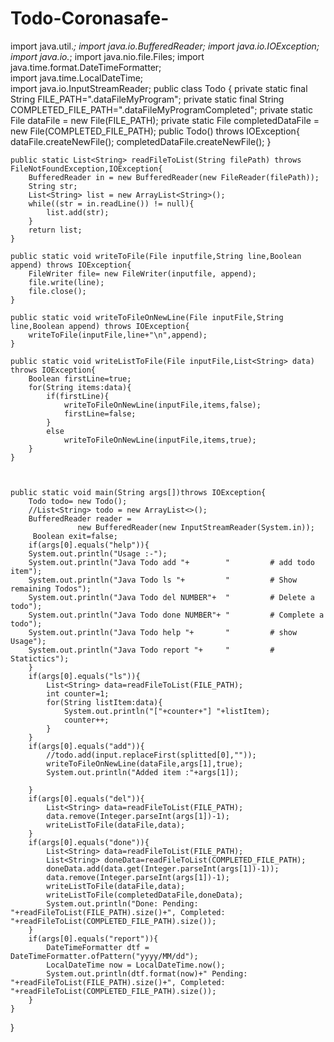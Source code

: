 # Todo-Coronasafe-
import java.util.*;
import java.io.BufferedReader; 
import java.io.IOException; 
import java.io.*;
import java.nio.file.Files;
import java.time.format.DateTimeFormatter;  
import java.time.LocalDateTime;  
import java.io.InputStreamReader; 
public class Todo {
	private static final String FILE_PATH=".dataFileMyProgram";
	private static final String COMPLETED_FILE_PATH=".dataFileMyProgramCompleted";
	private static File dataFile = new File(FILE_PATH);
	private static File completedDataFile = new File(COMPLETED_FILE_PATH);
	public Todo() throws IOException{
		dataFile.createNewFile();
		completedDataFile.createNewFile();
	}

	public static List<String> readFileToList(String filePath) throws FileNotFoundException,IOException{
		BufferedReader in = new BufferedReader(new FileReader(filePath));
		String str;
		List<String> list = new ArrayList<String>();
		while((str = in.readLine()) != null){
		    list.add(str);
		}
		return list;
	}

	public static void writeToFile(File inputfile,String line,Boolean append) throws IOException{
		FileWriter file= new FileWriter(inputfile, append);
		file.write(line);
		file.close();
	}

	public static void writeToFileOnNewLine(File inputFile,String line,Boolean append) throws IOException{
		writeToFile(inputFile,line+"\n",append);
	}

	public static void writeListToFile(File inputFile,List<String> data) throws IOException{
		Boolean firstLine=true;
		for(String items:data){
			if(firstLine){
				writeToFileOnNewLine(inputFile,items,false);
				firstLine=false;
			}
			else
				writeToFileOnNewLine(inputFile,items,true);
		}
	}



	public static void main(String args[])throws IOException{
		Todo todo= new Todo();
		//List<String> todo = new ArrayList<>();
		BufferedReader reader =  
                   new BufferedReader(new InputStreamReader(System.in)); 
         Boolean exit=false; 
		if(args[0].equals("help")){
		System.out.println("Usage :-");
		System.out.println("Java Todo add "+        "         # add todo item");
		System.out.println("Java Todo ls "+         "         # Show remaining Todos");
		System.out.println("Java Todo del NUMBER"+  "         # Delete a todo");
		System.out.println("Java Todo done NUMBER"+ "         # Complete a todo");
		System.out.println("Java Todo help "+       "         # show Usage");
		System.out.println("Java Todo report "+     "         # Statictics");
		}
		if(args[0].equals("ls")){
			List<String> data=readFileToList(FILE_PATH);
			int counter=1;
			for(String listItem:data){
				System.out.println("["+counter+"] "+listItem);
				counter++;
			}
		}
		if(args[0].equals("add")){
			//todo.add(input.replaceFirst(splitted[0],""));
			writeToFileOnNewLine(dataFile,args[1],true);
			System.out.println("Added item :"+args[1]);
			
		}
		if(args[0].equals("del")){
			List<String> data=readFileToList(FILE_PATH);
			data.remove(Integer.parseInt(args[1])-1);
			writeListToFile(dataFile,data);
		}
		if(args[0].equals("done")){
			List<String> data=readFileToList(FILE_PATH);
			List<String> doneData=readFileToList(COMPLETED_FILE_PATH);
			doneData.add(data.get(Integer.parseInt(args[1])-1));
			data.remove(Integer.parseInt(args[1])-1);
			writeListToFile(dataFile,data);
			writeListToFile(completedDataFile,doneData);
			System.out.println("Done: Pending: "+readFileToList(FILE_PATH).size()+", Completed: "+readFileToList(COMPLETED_FILE_PATH).size());
		}
		if(args[0].equals("report")){
			DateTimeFormatter dtf = DateTimeFormatter.ofPattern("yyyy/MM/dd");  
   			LocalDateTime now = LocalDateTime.now();  
   			System.out.println(dtf.format(now)+" Pending: "+readFileToList(FILE_PATH).size()+", Completed: "+readFileToList(COMPLETED_FILE_PATH).size());
		}
	}
}

